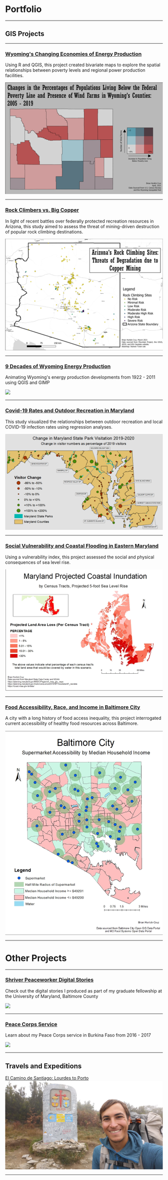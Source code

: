 
# Portfolio
---


## GIS Projects

---

### [Wyoming's Changing Economies of Energy Production](lab6/index)

Using R and QGIS, this project created bivariate maps to explore the spatial relationships between poverty levels and regional power production facilities.

[<img src="lab6/maps/wy_wind_poverty.png">](lab6/index)

---


### [Rock Climbers vs. Big Copper](project1_486/index.md)

In light of recent battles over federally protected recreation resources in Arizona, this study aimed to assess the threat of mining-driven destruction of popular rock climbing destinations.

[<img src="project1_486/az_route_threats.png">](project1_486/index.md)

---

### [9 Decades of Wyoming Energy Production](wyoming_energy/index.md)

Animating Wyoming's energy production developments from 1922 - 2011 using QGIS and GIMP

[<img src="wyoming_energy/wyoming_energy1.gif"/>](wyoming_energy/index.md)

---

### [Covid-19 Rates and Outdoor Recreation in Maryland](covid_mapping/index.md)

This study visualized the relationships between outdoor recreation and local COVID-19 infection rates using regression analyses.

[<img src="covid_mapping/mapping covid.png"/>](covid_mapping/index.md)

---

### [Social Vulnerability and Coastal Flooding in Eastern Maryland](coastal_flooding/index.md)

Using a vulnerability index, this project assessed the social and physical consequences of sea level rise.

[<img src="coastal_flooding/Horlick-Cruz_Lab2_five_foot_map.jpg"/>](coastal_flooding/index.md)

---

### [Food Accessibility, Race, and Income in Baltimore City](food_maps/index.md)

A city with a long history of food access inequality, this project interrogated current accessibility of healthy food resources across Baltimore.

[<img src="food_maps/supermarket.jpg">](food_maps/index.md)

---

# Other Projects
---

### [Shriver Peaceworker Digital Stories](peaceworker/index.md)

Check out the digital stories I produced as part of my graduate fellowship at the University of Maryland, Baltimore County

[<img src="images/SAM_1360.jpg"/>](peaceworker/index.md)

---

### [Peace Corps Service](etude_project/project_page.md)

Learn about my Peace Corps service in Burkina Faso from 2016 - 2017

[<img src="images/SAM_1595.jpg"/>](etude_project/project_page.md) 

---

## Travels and Expeditions

[El Camino de Santiago: Lourdes to Porto](camino/index.md)
[<img src="images/20171112_115828.jpg">](camino/index.md)

---


